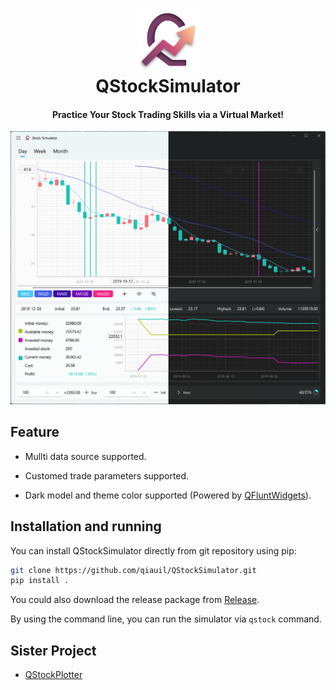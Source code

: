 <h1 align="center">
  <img src="./qstock_simulator/resources/pics/logo.png" width="100"/>
  <br>QStockSimulator<br>
</h1>
<h4 align="center">Practice Your Stock Trading Skills via a Virtual Market!</h4>
<img src="./assets/main_window.png" alt="" style="zoom: 50%;" />

## Feature

* Mullti data source supported.

* Customed trade parameters supported.

* Dark model and theme color supported (Powered by  [QFluntWidgets](https://qfluentwidgets.com/)).

## Installation and running

You can install QStockSimulator directly from git repository using pip:
```bash
git clone https://github.com/qiauil/QStockSimulator.git
pip install .
```
You could also download the release package from [Release](https://github.com/qiauil/QStockSimulator/releases).

By using the command line, you can run the simulator via `qstock` command.

## Sister Project
* [QStockPlotter](https://github.com/qiauil/QStockPlotter)